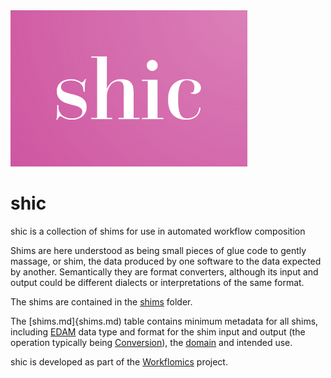 <img src="/assets/img/shic_logo.png" alt="shic logo" style="height: 250px;"/>

# shic
shic is a collection of shims for use in automated workflow composition

Shims are here understood as being small pieces of glue code to gently massage, or shim, the data produced by one software to the data expected by another. Semantically they are format converters, although its input and output could be different dialects or interpretations of the same format.

The shims are contained in the [shims](shims) folder.

The [shims.md]{shims.md) table contains minimum metadata for all shims, including [EDAM](https://edamontology.org/) data type and format for the shim input and output (the operation typically being [Conversion](https://edamontology.org/)), the [domain](http://edamontology.org/topic_0003) and intended use.

shic is developed as part of the [Workflomics](https://workflomics.org) project.
